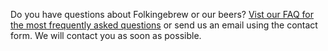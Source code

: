 Do you have questions about Folkingebrew or our beers? [Vist our FAQ for the most frequently asked questions](/frequently-asked-questions/) or send us an email using the contact form. We will contact you as soon as possible.

